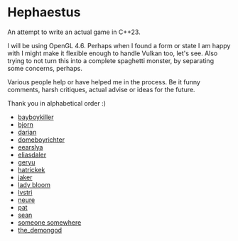 # Hephaestus

An attempt to write an actual game in C++23. 

I will be using OpenGL 4.6. Perhaps when I found a form or state I am happy with I might make it flexible enough
to handle Vulkan too, let's see. Also trying to not turn this into a complete spaghetti monster, 
by separating some concerns, perhaps.

Various people help or have helped me in the process. Be it funny comments, harsh critiques, 
actual advise or ideas for the future.

Thank you in alphabetical order :)
- [bayboykiller](https://github.com/BoyBaykiller/IDKEngine)
- [bjorn](https://github.com/btipling)
- [darian](https://github.com/Darianopolis)
- [domeboyrichter](https://github.com/forenoonwatch)
- [eearslya](https://github.com/Eearslya)
- [eliasdaler](https://edw.is/)
- [geryu](https://github.com/cajallen)
- [hatrickek](https://github.com/Hatrickek)
- [jaker](https://github.com/JuanDiegoMontoya)
- [lady bloom](https://www.froyok.fr/) 
- [lvstri](https://github.com/LVSTRI/)
- [neure](https://github.com/tksuoran)
- [pat](https://patrick-is.cool/) 
- [sean](https://github.com/spnda)
- [someone somewhere](https://www.s1sw.xyz/projects/)
- [the_demongod](https://www.youtube.com/watch?v=Cx1UjaRyYvs) 


